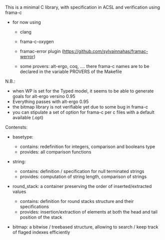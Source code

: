 This is a minimal C library, with specification in ACSL and verification using frama-c

* for now using
  * clang
  * frama-c-oxygen
  * framac-error plugin (https://github.com/sylvainnahas/framac-werror)
  
  * some provers: alt-ergo, coq, ....
    there frama-c names are to be declared in the variable PROVERS of the Makefile
    
N.B.: 
* when WP is set for the Typed model, it seems to be able to generate goals for alt-ergo versino 0.95
* Everything passes with alt-ergo 0.95
* the bitmap library is not verifiable yet due to some bug in frama-c          
* you can stipulate a set of option for frama-c per c files with a default available (<filename>.opt)

Contensts:
* basetype:
  - contains: redefinition for integers, comparison and booleans type
  - provides: all comparison functions

* string:
  - contains: definition / specification for null terminated strings
  - provides: computation of string length, comparison of strings

* round_stack: a container preserving the order of inserted/extracted values
  - contains: definition for round stacks structure and their specifications
  - provides: insertion/extraction of elements at both the head and tail position of the stack
  
* bitmap: a bitwise / treebased structure, allowing to search / keep track of flaged indexes efficiently
  